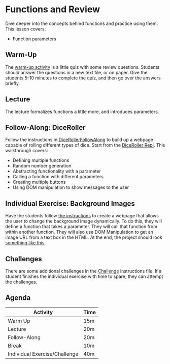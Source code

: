 # Functions and Review
Dive deeper into the concepts behind functions and practice using them. This lesson covers:
- Function parameters

## Warm-Up
The [warm-up activity](WarmUp.md) is a little quiz with some review questions. Students should answer the questions in a new text file, or on paper. Give the students 5-10 minutes to complete the quiz, and then go over the answers briefly.

## Lecture
The lecture formalizes functions a little more, and introduces parameters.

## Follow-Along: DiceRoller
Follow the instructions in [DiceRollerFollowAlong](DiceRollerFollowAlong.md) to build up a webpage capable of rolling different types of dice. Start from the [DiceRoller Repl](https://replit.com/@HylandOutreach/DiceRollerStart). This walkthrough covers:

- Defining multiple functions
- Random number generation
- Abstracting functionality with a parameter
- Calling a function with different parameters
- Creating multiple buttons
- Using DOM manipulation to show messages to the user

## Individual Exercise: Background Images
Have the students follow [the instructions](IndividualInstructions.md) to create a webpage that allows the user to change the background image dynamically. To do this, they will define a function that takes a parameter. They will call that function from within another function. They will also use DOM Manipulation to get an image URL from a text box in the HTML. At the end, the project should look [something like this](https://replit.com/@HylandOutreach/BackgroundChangerComplete).

## Challenges
There are some additional challenges in the [Challenge](Challenge.md) instructions file. If a student finishes the individual exercise with time to spare, they can attempt the challenges.
 
 ## Agenda

| Activity | Time |
|-|-|
| Warm Up | 15m |
| Lecture | 20m |
| Follow-Along | 20m |
| Break | 10m |
| Individual Exercise/Challenge | 40m |
